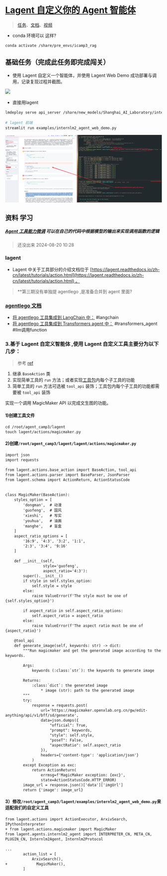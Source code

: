 # [**Lagent 自定义你的 Agent 智能体** ](https://github.com/InternLM/Tutorial/blob/camp3/docs/L2/Lagent/task.md#lagent-%E8%87%AA%E5%AE%9A%E4%B9%89%E4%BD%A0%E7%9A%84-agent-%E6%99%BA%E8%83%BD%E4%BD%93)

> [任务](https://github.com/InternLM/Tutorial/blob/camp3/docs/L2/Lagent/task.md)、[文档](https://github.com/InternLM/Tutorial/blob/camp3/docs/L2/Lagent/readme.md)、[视频](https://www.bilibili.com/video/BV18M4m1y7sm/)
- conda 环境可以 这样?
```bash
conda activate /share/pre_envs/icamp3_rag 
```

## 基础任务（完成此任务即完成闯关）


- 使用 Lagent 自定义一个智能体，并使用 Lagent Web Demo 成功部署与调用，记录复现过程并截图。


![](assets/2024-08-20-11-13.png)







- 直接用lagent 


```bash
lmdeploy serve api_server /share/new_models/Shanghai_AI_Laboratory/internlm2_5-7b-chat --model-name internlm2_5-7b-chat

# lagent 前端 
streamlit run examples/internlm2_agent_web_demo.py

```

 ![](assets/2024-08-20-10-53.png)




## 资料 学习
##### [Agent 工具能力微调](https://github.com/InternLM/Tutorial/blob/camp2/agent/finetune.md) 可以在自己的代码中根据模型的输出来实现调用函数的逻辑  
> 还没出来   2024-08-20 10:28


###  lagent

- Lagent 中关于工具部分的介绍文档位于 [https://lagent.readthedocs.io/zh-cn/latest/tutorials/action.html](https://lagent.readthedocs.io/zh-cn/latest/tutorials/action.html) 。


> **第三期没有单独提 agentlego ,是准备合并到 agent 里面? 


###  [agentlego 文档](https://agentlego.readthedocs.io/zh-cn/latest/get_started.html)

- [将 agentlego 工具集成到 LangChain 中：](https://agentlego.readthedocs.io/zh-cn/latest/get_started.html#id4) #langchain 
- [将 agentlego 工具集成到 Transformers agent 中：](https://agentlego.readthedocs.io/zh-cn/latest/get_started.html#transformers-agent)  #transformers_agent  #llm调用function 



### 3.基于 Lagent 自定义智能体 ,使用 Lagent 自定义工具主要分为以下几步：
>参考 [ref](https://zhuanlan.zhihu.com/p/715243451)

1. 继承 `BaseAction` 类
2. 实现简单工具的 `run` 方法；或者实现[工具包](https://zhida.zhihu.com/search?q=%E5%B7%A5%E5%85%B7%E5%8C%85&zhida_source=entity&is_preview=1)内每个子工具的功能
3. 简单工具的 `run` 方法可选被 `tool_api` 装饰；工具包内每个子工具的功能都需要被 `tool_api` 装饰

实现一个调用 MagicMaker API 以完成文生图的功能。

#### 1)创建工具文件

```text
cd /root/agent_camp3/lagent
touch lagent/actions/magicmaker.py
```

#### 2)创建`/root/agent_camp3/lagent/lagent/actions/magicmaker.py`

```text
import json
import requests

from lagent.actions.base_action import BaseAction, tool_api
from lagent.actions.parser import BaseParser, JsonParser
from lagent.schema import ActionReturn, ActionStatusCode


class MagicMaker(BaseAction):
    styles_option = [
        'dongman',  # 动漫
        'guofeng',  # 国风
        'xieshi',   # 写实
        'youhua',   # 油画
        'manghe',   # 盲盒
    ]
    aspect_ratio_options = [
        '16:9', '4:3', '3:2', '1:1',
        '2:3', '3:4', '9:16'
    ]

    def __init__(self,
                 style='guofeng',
                 aspect_ratio='4:3'):
        super().__init__()
        if style in self.styles_option:
            self.style = style
        else:
            raise ValueError(f'The style must be one of {self.styles_option}')
        
        if aspect_ratio in self.aspect_ratio_options:
            self.aspect_ratio = aspect_ratio
        else:
            raise ValueError(f'The aspect ratio must be one of {aspect_ratio}')
    
    @tool_api
    def generate_image(self, keywords: str) -> dict:
        """Run magicmaker and get the generated image according to the keywords.

        Args:
            keywords (:class:`str`): the keywords to generate image

        Returns:
            :class:`dict`: the generated image
                * image (str): path to the generated image
        """
        try:
            response = requests.post(
                url='https://magicmaker.openxlab.org.cn/gw/edit-anything/api/v1/bff/sd/generate',
                data=json.dumps({
                    "official": True,
                    "prompt": keywords,
                    "style": self.style,
                    "poseT": False,
                    "aspectRatio": self.aspect_ratio
                }),
                headers={'content-type': 'application/json'}
            )
        except Exception as exc:
            return ActionReturn(
                errmsg=f'MagicMaker exception: {exc}',
                state=ActionStatusCode.HTTP_ERROR)
        image_url = response.json()['data']['imgUrl']
        return {'image': image_url}
```

#### 3）修改`/root/agent_camp3/lagent/examples/internlm2_agent_web_demo.py`来适配我们的自定义工具

```text
from lagent.actions import ActionExecutor, ArxivSearch, IPythonInterpreter
+ from lagent.actions.magicmaker import MagicMaker
from lagent.agents.internlm2_agent import INTERPRETER_CN, META_CN, PLUGIN_CN, Internlm2Agent, Internlm2Protocol

...
        action_list = [
            ArxivSearch(),
+             MagicMaker(),
        ]
```